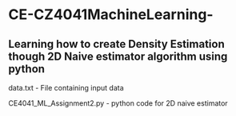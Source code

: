 # CE-CZ4041MachineLearning-

## Learning how to create Density Estimation though 2D Naive estimator algorithm using python 

data.txt - File containing input data 

CE4041_ML_Assignment2.py - python code for 2D naive estimator 
